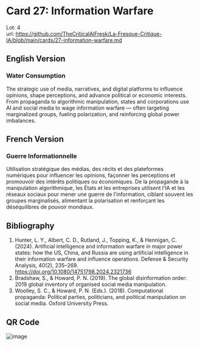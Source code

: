 # Card 27: Information Warfare

Lot: 4  
url: https://github.com/TheCriticalAIFresk/La-Fresque-Critique-IA/blob/main/cards/27-information-warfare.md

## English Version

### Water Consumption

The strategic use of media, narratives, and digital platforms to influence opinions, shape perceptions, and advance political or economic interests. From propaganda to algorithmic manipulation, states and corporations use AI and social media to wage information warfare — often targeting marginalized groups, fueling polarization, and reinforcing global power imbalances.

## French Version

### Guerre Informationnelle

Utilisation stratégique des médias, des récits et des plateformes numériques pour influencer les opinions, façonner les perceptions et promouvoir des intérêts politiques ou économiques. De la propagande à la manipulation algorithmique, les États et les entreprises utilisent l'IA et les réseaux sociaux pour mener une guerre de l'information, ciblant souvent les groupes marginalisés, alimentant la polarisation et renforçant les déséquilibres de pouvoir mondiaux.

## Bibliography

1. Hunter, L. Y., Albert, C. D., Rutland, J., Topping, K., & Hennigan, C. (2024). Artificial intelligence and information warfare in major power states: how the US, China, and Russia are using artificial intelligence in their information warfare and influence operations. Defense & Security Analysis, 40(2), 235–269. https://doi.org/10.1080/14751798.2024.2321736
2. Bradshaw, S., & Howard, P. N. (2019). The global disinformation order: 2019 global inventory of organised social media manipulation.
3. Woolley, S. C., & Howard, P. N. (Eds.). (2018). Computational propaganda: Political parties, politicians, and political manipulation on social media. Oxford University Press.

## QR Code

![image](https://github.com/user-attachments/assets/1988e961-f16d-4a38-8c47-c7a518e60c7f)
